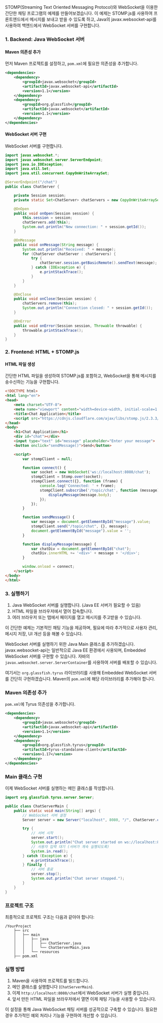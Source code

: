 STOMP(Streaming Text Oriented Messaging Protocol)와 WebSocket을 이용한 간단한 채팅 프로그램의 예제를 만들어보겠습니다.
이 예제는 STOMP.js를 사용하여 프론트엔드에서 메시지를 보내고 받을 수 있도록 하고, Java의 javax.websocket-api를 사용하여 백엔드에서 WebSocket 서버를 구현합니다.

### 1. Backend: Java WebSocket 서버

#### Maven 의존성 추가
먼저 Maven 프로젝트를 설정하고, `pom.xml`에 필요한 의존성을 추가합니다.

```xml
<dependencies>
    <dependency>
        <groupId>javax.websocket</groupId>
        <artifactId>javax.websocket-api</artifactId>
        <version>1.1</version>
    </dependency>
    <dependency>
        <groupId>org.glassfish</groupId>
        <artifactId>javax.websocket</artifactId>
        <version>1.1</version>
    </dependency>
</dependencies>
```

#### WebSocket 서버 구현
WebSocket 서버를 구현합니다.

```java
import javax.websocket.*;
import javax.websocket.server.ServerEndpoint;
import java.io.IOException;
import java.util.Set;
import java.util.concurrent.CopyOnWriteArraySet;

@ServerEndpoint("/chat")
public class ChatServer {

    private Session session;
    private static Set<ChatServer> chatServers = new CopyOnWriteArraySet<>();

    @OnOpen
    public void onOpen(Session session) {
        this.session = session;
        chatServers.add(this);
        System.out.println("New connection: " + session.getId());
    }

    @OnMessage
    public void onMessage(String message) {
        System.out.println("Received: " + message);
        for (ChatServer chatServer : chatServers) {
            try {
                chatServer.session.getBasicRemote().sendText(message);
            } catch (IOException e) {
                e.printStackTrace();
            }
        }
    }

    @OnClose
    public void onClose(Session session) {
        chatServers.remove(this);
        System.out.println("Connection closed: " + session.getId());
    }

    @OnError
    public void onError(Session session, Throwable throwable) {
        throwable.printStackTrace();
    }
}
```

### 2. Frontend: HTML + STOMP.js

#### HTML 파일 생성
간단한 HTML 파일을 생성하여 STOMP.js를 포함하고, WebSocket을 통해 메시지를 송수신하는 기능을 구현합니다.

```html
<!DOCTYPE html>
<html lang="en">
<head>
    <meta charset="UTF-8">
    <meta name="viewport" content="width=device-width, initial-scale=1.0">
    <title>Chat Application</title>
    <script src="https://cdnjs.cloudflare.com/ajax/libs/stomp.js/2.3.3/stomp.min.js"></script>
</head>
<body>
    <h1>Chat Application</h1>
    <div id="chat"></div>
    <input type="text" id="message" placeholder="Enter your message">
    <button onclick="sendMessage()">Send</button>

    <script>
        var stompClient = null;

        function connect() {
            var socket = new WebSocket('ws://localhost:8080/chat');
            stompClient = Stomp.over(socket);
            stompClient.connect({}, function (frame) {
                console.log('Connected: ' + frame);
                stompClient.subscribe('/topic/chat', function (message) {
                    displayMessage(message.body);
                });
            });
        }

        function sendMessage() {
            var message = document.getElementById("message").value;
            stompClient.send("/topic/chat", {}, message);
            document.getElementById("message").value = '';
        }

        function displayMessage(message) {
            var chatDiv = document.getElementById("chat");
            chatDiv.innerHTML += '<div>' + message + '</div>';
        }

        window.onload = connect;
    </script>
</body>
</html>
```

### 3. 실행하기
1. Java WebSocket 서버를 실행합니다. (Java EE 서버가 필요할 수 있음)
2. HTML 파일을 브라우저에서 열어 접속합니다.
3. 여러 브라우저 또는 탭에서 페이지를 열고 메시지를 주고받을 수 있습니다.

이 간단한 예제는 기본적인 채팅 기능을 제공하며, 필요에 따라 추가적으로 사용자 관리, 메시지 저장, UI 개선 등을 해볼 수 있습니다.


WebSocket 서버를 실행하기 위한 Java Main 클래스를 추가하겠습니다. javax.websocket-api는 일반적으로 Java EE 환경에서 사용되며, Embedded WebSocket 서버를 구현할 수 있습니다. 자바의 `javax.websocket.server.ServerContainer`를 사용하여 서버를 배포할 수 있습니다.

여기서는 `org.glassfish.tyrus` 라이브러리를 사용해 Embedded WebSocket 서버를 간단히 구현하겠습니다. Maven의 `pom.xml`에 해당 라이브러리를 추가해야 합니다.

### Maven 의존성 추가
`pom.xml`에 Tyrus 의존성을 추가합니다.

```xml
<dependencies>
    <dependency>
        <groupId>javax.websocket</groupId>
        <artifactId>javax.websocket-api</artifactId>
        <version>1.1</version>
    </dependency>
    <dependency>
        <groupId>org.glassfish.tyrus</groupId>
        <artifactId>tyrus-standalone-client</artifactId>
        <version>1.17</version>
    </dependency>
</dependencies>
```

### Main 클래스 구현
이제 WebSocket 서버를 실행하는 메인 클래스를 작성합니다.

```java
import org.glassfish.tyrus.server.Server;

public class ChatServerMain {
    public static void main(String[] args) {
        // WebSocket 서버 설정
        Server server = new Server("localhost", 8080, "/", ChatServer.class);

        try {
            // 서버 시작
            server.start();
            System.out.println("Chat server started on ws://localhost:8080/chat");
            // 사용자 입력 대기 (서버가 계속 실행되도록)
            System.in.read();
        } catch (Exception e) {
            e.printStackTrace();
        } finally {
            // 서버 종료
            server.stop();
            System.out.println("Chat server stopped.");
        }
    }
}
```

### 프로젝트 구조
최종적으로 프로젝트 구조는 다음과 같아야 합니다:

```
/YourProject
    ├── src
    │   ├── main
    │   │   ├── java
    │   │   │   ├── ChatServer.java
    │   │   │   └── ChatServerMain.java
    │   │   └── resources
    ├── pom.xml
```

### 실행 방법
1. Maven을 사용하여 프로젝트를 빌드합니다.
2. 메인 클래스를 실행합니다 (`ChatServerMain`).
3. 이제 `http://localhost:8080/chat`에서 WebSocket 서버가 실행 중입니다.
4. 앞서 만든 HTML 파일을 브라우저에서 열면 이제 채팅 기능을 사용할 수 있습니다.

이 설정을 통해 Java WebSocket 채팅 서버를 성공적으로 구축할 수 있습니다. 필요한 경우 추가적인 예외 처리나 기능을 구현하여 개선할 수 있습니다.






